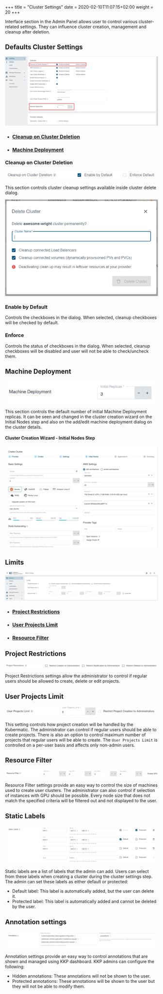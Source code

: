 +++
title = "Cluster Settings"
date = 2020-02-10T11:07:15+02:00
weight = 20
+++


Interface section in the Admin Panel allows user to control various cluster-related settings. They
can influence cluster creation, management and cleanup after deletion.

## Defaults Cluster Settings

![Defaults cluster settings](images/defaults-cluster-settings.png?classes=shadow,border)

- ### [Cleanup on Cluster Deletion](#cleanup-on-cluster-deletion)

- ### [Machine Deployment](#machine-deployment)

### Cleanup on Cluster Deletion

![Cleanup on cluster deletion](images/cleanup-on-cluster-deletion.png?classes=shadow,border)

This section controls cluster cleanup settings available inside cluster delete dialog.

![Cluster delete dialog](images/delete-cluster-dialog.png?classes=shadow,border)

### Enable by Default

Controls the checkboxes in the dialog. When selected, cleanup checkboxes will be checked by default.

### Enforce

Controls the status of checkboxes in the dialog. When selected, cleanup checkboxes will be disabled and user will not
be able to check/uncheck them.

## Machine Deployment

![Machine deployment](images/machine-deployment.png?classes=shadow,border)

This section controls the default number of initial Machine Deployment replicas. It can be seen and changed
in the cluster creation wizard on the Initial Nodes step and also on the add/edit machine deployment dialog on
the cluster details.

#### Cluster Creation Wizard - Initial Nodes Step

![Cluster creation wizard initial nodes step](images/wizard-initial-nodes-step.png?classes=shadow,border)

## Limits

![Interface limits](images/interface-limits.png?classes=shadow,border)

- ### [Project Restrictions](#project-restrictions)

- ### [User Projects Limit](#user-projects-limit)

- ### [Resource Filter](#resource-filter)

## Project Restrictions

![Project restrictions](images/project-restrictions.png?classes=shadow,border)

Project Restrictions settings allow the administrator to control if regular users should be allowed to create, delete or edit projects.

## User Projects Limit

![User projects limit](images/user-projects-limit.png?classes=shadow,border)

This setting controls how project creation will be handled by the Kubermatic. The administrator can control
if regular users should be able to create projects. There is also an option to control maximum number of projects
that regular users will be able to create. The `User Projects Limit` is controlled on a per-user basis and affects
only non-admin users.

## Resource Filter

![Resource filter](images/resource-filter.png?classes=shadow,border)

Resource Filter settings provide an easy way to control the size of machines used to create user clusters. The administrator
can also control if selection of instances with GPU should be possible. Every node size that does not match the
specified criteria will be filtered out and not displayed to the user.

## Static Labels

![Static labels](images/statiic-labels.png?classes=shadow,border)

Static labels are a list of labels that the admin can add. Users can select from these labels when creating a cluster during the cluster settings step.
The admin can set these labels as either default or protected:
- Default label: This label is automatically added, but the user can delete it.
- Protected label: This label is automatically added and cannot be deleted by the user. 

## Annotation settings

![Annotation settings](images/annotation-settings.png?classes=shadow,border)

Annotation settings provide an easy way to control annotations that are shown and managed using KKP dashboard. KKP admins can configure the following:

- Hidden annotations: These annotations will not be shown to the user.
- Protected annotations: These annotations will be shown to the user but they will not be able to modify them.
